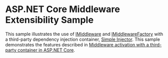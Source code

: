 # ASP.NET Core Middleware Extensibility Sample

This sample illustrates the use of [IMiddleware](/dotnet/api/microsoft.aspnetcore.http.imiddleware) and [IMiddlewareFactory](/dotnet/api/microsoft.aspnetcore.http.imiddlewarefactory) with a third-party dependency injection container, [Simple Injector](https://simpleinjector.org). This sample demonstrates the features described in [Middleware activation with a third-party container in ASP.NET Core](../../../../extensibility-third-party-container.md).